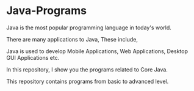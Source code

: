 # Java-Programs


Java is the most popular programming language in today's world.

There are many applications to Java, These include,

Java is used to develop Mobile Applications, Web Applications, Desktop GUI Applications etc.

In this repository, I show you the programs related to Core Java.

This repository contains programs from basic to advanced level.
